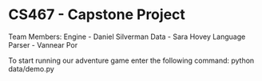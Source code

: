 # CS467 - Capstone Project

Team Members:
Engine - Daniel Silverman
Data - Sara Hovey
Language Parser - Vannear Por

To start running our adventure game enter the following command:
    python data/demo.py